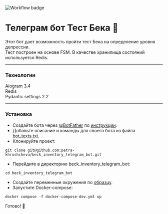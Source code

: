 ![Workflow badge](https://github.com/petra-khrushcheva/beck_inventory_telegram_bot/actions/workflows/main.yml/badge.svg)

# Телеграм бот Тест Бека 📝

Этот бот дает возможность пройти тест Бека на определение уровня депрессии.  
Тест построен на основе FSM. В качестве хранилища состояний используется Redis.
***
### Технологии
Aiogram 3.4  
Redis  
Pydantic settings 2.2
***
### Установка
- Создайте бота через [@BotFather](https://t.me/botfather) по [инструкции](https://core.telegram.org/bots/tutorial#obtain-your-bot-token).
- Добавьте описание и команды для своего бота из файла [bot_texts.txt](https://github.com/petra-khrushcheva/beck_inventory_telegram_bot/blob/main/bot_texts.txt).
- Клонируйте проект:
```
git clone git@github.com:petra-khrushcheva/beck_inventory_telegram_bot.git
``` 
- Перейдите в директорию beck_inventory_telegram_bot:
```
cd beck_inventory_telegram_bot
``` 
- Cоздайте переменные окружения по [образцу](https://github.com/petra-khrushcheva/beck_inventory_telegram_bot/blob/main/.env.example).
- Запустите Docker-compose:
```
docker compose -f docker-compose-dev.yml up
``` 
Готово! 📝 